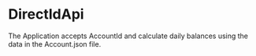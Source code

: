 # DirectIdApi

The Application accepts AccountId and calculate daily balances using the data in the Account.json file.
